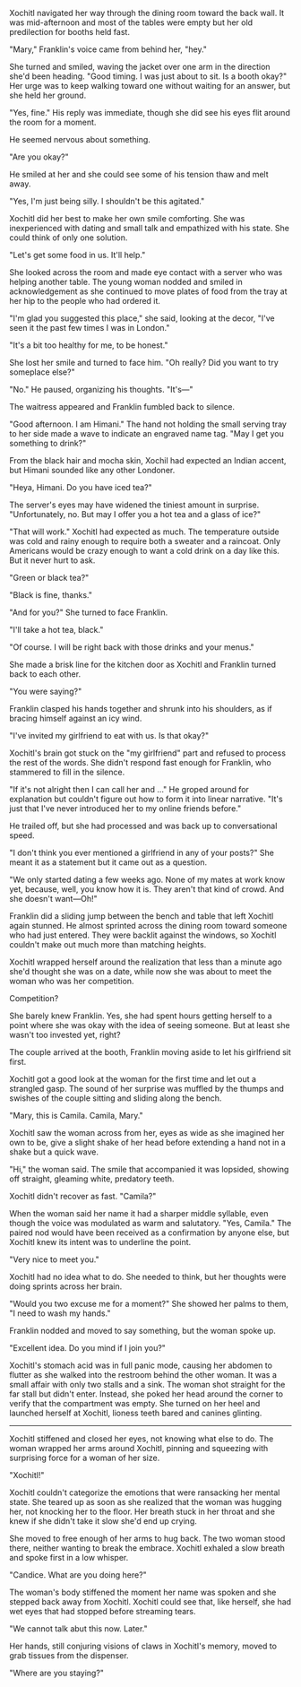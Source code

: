 Xochitl navigated her way through the dining room toward the back wall.  It was mid-afternoon and most of the tables were empty but her old predilection for booths held fast.

"Mary," Franklin's voice came from behind her, "hey."

She turned and smiled, waving the jacket over one arm in the direction she'd been heading.  "Good timing.  I was just about to sit.  Is a booth okay?"  Her urge was to keep walking toward one without waiting for an answer, but she held her ground.

"Yes, fine."  His reply was immediate, though she did see his eyes flit around the room for a moment.

He seemed nervous about something.

"Are you okay?"

He smiled at her and she could see some of his tension thaw and melt away.

"Yes, I'm just being silly.  I shouldn't be this agitated."

Xochitl did her best to make her own smile comforting.  She was inexperienced with dating and small talk and empathized with his state.  She could think of only one solution.

"Let's get some food in us.  It'll help."

She looked across the room and made eye contact with a server who was helping another table.  The young woman nodded and smiled in acknowledgement as she continued to move plates of food from the tray at her hip to the people who had ordered it.

"I'm glad you suggested this place," she said, looking at the decor, "I've seen it the past few times I was in London."

"It's a bit too healthy for me, to be honest."

She lost her smile and turned to face him.  "Oh really?  Did you want to try someplace else?"

"No."  He paused, organizing his thoughts. "It's&mdash;"

The waitress appeared and Franklin fumbled back to silence.

"Good afternoon.  I am Himani."  The hand not holding the small serving tray to her side made a wave to indicate an engraved name tag.  "May I get you something to drink?"

From the black hair and mocha skin, Xochil had expected an Indian accent, but Himani sounded like any other Londoner.

"Heya, Himani.  Do you have iced tea?"

The server's eyes may have widened the tiniest amount in surprise.  "Unfortunately, no.  But may I offer you a hot tea and a glass of ice?"

"That will work."  Xochitl had expected as much.  The temperature outside was cold and rainy enough to require both a sweater and a raincoat.  Only Americans would be crazy enough to want a cold drink on a day like this.  But it never hurt to ask.

"Green or black tea?"

"Black is fine, thanks."

"And for you?"  She turned to face Franklin.

"I'll take a hot tea, black."

"Of course.  I will be right back with those drinks and your menus."

She made a brisk line for the kitchen door as Xochitl and Franklin turned back to each other.

"You were saying?"

Franklin clasped his hands together and shrunk into his shoulders, as if bracing himself against an icy wind.

"I've invited my girlfriend to eat with us.  Is that okay?"

Xochitl's brain got stuck on the "my girlfriend" part and refused to process the rest of the words.  She didn't respond fast enough for Franklin, who stammered to fill in the silence.

"If it's not alright then I can call her and …"  He groped around for explanation but couldn't figure out how to form it into linear narrative.  "It's just that I've never introduced her to my online friends before."

He trailed off, but she had processed and was back up to conversational speed.

"I don't think you ever mentioned a girlfriend in any of your posts?"  She meant it as a statement but it came out as a question.

"We only started dating a few weeks ago.  None of my mates at work know yet, because, well, you know how it is.  They aren't that kind of crowd.  And she doesn't want&mdash;Oh!"

Franklin did a sliding jump between the bench and table that left Xochitl again stunned.  He almost sprinted across the dining room toward someone who had just entered.  They were backlit against the windows, so Xochitl couldn't make out much more than matching heights.

Xochitl wrapped herself around the realization that less than a minute ago she'd thought she was on a date, while now she was about to meet the woman who was her competition.

Competition?

She barely knew Franklin.  Yes, she had spent hours getting herself to a point where she was okay with the idea of seeing someone.  But at least she wasn't too invested yet, right?

The couple arrived at the booth, Franklin moving aside to let his girlfriend sit first.

Xochitl got a good look at the woman for the first time and let out a strangled gasp.  The sound of her surprise was muffled by the thumps and swishes of the couple sitting and sliding along the bench.

"Mary, this is Camila.  Camila, Mary."

Xochitl saw the woman across from her, eyes as wide as she imagined her own to be, give a slight shake of her head before extending a hand not in a shake but a quick wave.

"Hi," the woman said.  The smile that accompanied it was lopsided, showing off straight, gleaming white, predatory teeth.

Xochitl didn't recover as fast.  "Camila?"

When the woman said her name it had a sharper middle syllable, even though the voice was modulated as warm and salutatory.  "Yes, Camila."  The paired nod would have been received as a confirmation by anyone else, but Xochitl knew its intent was to underline the point.

"Very nice to meet you."

Xochitl had no idea what to do.  She needed to think, but her thoughts were doing sprints across her brain.

"Would you two excuse me for a moment?"  She showed her palms to them, "I need to wash my hands."

Franklin nodded and moved to say something, but the woman spoke up.

"Excellent idea.  Do you mind if I join you?"

Xochitl's stomach acid was in full panic mode, causing her abdomen to flutter as she walked into the restroom behind the other woman.  It was a small affair with only two stalls and a sink.  The woman shot straight for the far stall but didn't enter.  Instead, she poked her head around the corner to verify that the compartment was empty.  She turned on her heel and launched herself at Xochitl, lioness teeth bared and canines glinting.

---

Xochitl stiffened and closed her eyes, not knowing what else to do.  The woman wrapped her arms around Xochitl, pinning and squeezing with surprising force for a woman of her size.

"Xochitl!"

Xochitl couldn't categorize the emotions that were ransacking her mental state.  She teared up as soon as she realized that the woman was hugging her, not knocking her to the floor.  Her breath stuck in her throat and she knew if she didn't take it slow she'd end up crying.

She moved to free enough of her arms to hug back.  The two woman stood there, neither wanting to break the embrace.  Xochitl exhaled a slow breath and spoke first in a low whisper.

"Candice.  What are you doing here?"

The woman's body stiffened the moment her name was spoken and she stepped back away from Xochitl.  Xochitl could see that, like herself, she had wet eyes that had stopped before streaming tears.

"We cannot talk abut this now.  Later."

Her hands, still conjuring visions of claws in Xochitl's memory, moved to grab tissues from the dispenser.

"Where are you staying?"

